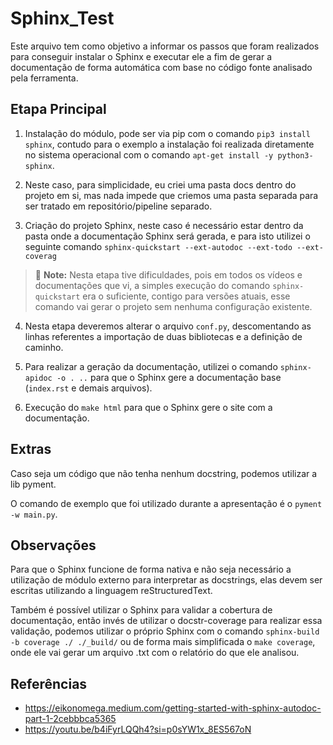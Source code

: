 # Sphinx_Test

Este arquivo tem como objetivo a informar os passos que foram realizados para conseguir instalar o Sphinx e executar ele a fim de gerar a documentação de forma automática com base no código fonte analisado pela ferramenta.

## Etapa Principal

1. Instalação do módulo, pode ser via pip com o comando `pip3 install sphinx`, contudo para o exemplo a instalação foi realizada diretamente no sistema operacional com o comando `apt-get install -y python3-sphinx`.

2. Neste caso, para simplicidade, eu criei uma pasta docs dentro do projeto em si, mas nada impede que criemos uma pasta separada para ser tratado em repositório/pipeline separado.

3. Criação do projeto Sphinx, neste caso é necessário estar dentro da pasta onde a documentação Sphinx será gerada, e para isto utilizei o seguinte comando `sphinx-quickstart --ext-autodoc --ext-todo --ext-coverag`

> :memo: **Note:** Nesta etapa tive dificuldades, pois em todos os vídeos e documentações que vi, a simples execução do comando `sphinx-quickstart` era o suficiente, contigo para versões atuais, esse comando vai gerar o projeto sem nenhuma configuração existente.

4. Nesta etapa deveremos alterar o arquivo `conf.py`, descomentando as linhas referentes a importação de duas bibliotecas e a definição de caminho.

5. Para realizar a geração da documentação, utilizei o comando `sphinx-apidoc -o . ..` para que o Sphinx gere a documentação base (`index.rst` e demais arquivos).

6. Execução do `make html` para que o Sphinx gere o site com a documentação.

## Extras

Caso seja um código que não tenha nenhum docstring, podemos utilizar a lib pyment.

O comando de exemplo que foi utilizado durante a apresentação é o `pyment -w main.py`.

## Observações

Para que o Sphinx funcione de forma nativa e não seja necessário a utilização de módulo externo para interpretar as docstrings, elas devem ser escritas utilizando a linguagem reStructuredText.

Também é possível utilizar o Sphinx para validar a cobertura de documentação, então invés de utilizar o docstr-coverage para realizar essa validação, podemos utilizar o próprio Sphinx com o comando `sphinx-build -b coverage ./ ./_build/` ou de forma mais simplificada o `make coverage`, onde ele vai gerar um arquivo .txt com o relatório do que ele analisou.

## Referências

- https://eikonomega.medium.com/getting-started-with-sphinx-autodoc-part-1-2cebbbca5365
- https://youtu.be/b4iFyrLQQh4?si=p0sYW1x_8ES567oN

